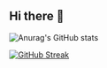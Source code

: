 ## Hi there 👋
![Anurag's GitHub stats](https://github-readme-stats.vercel.app/api?username=darkhasl&show_icons=true&theme=default)

[![GitHub Streak](https://streak-stats.demolab.com/?user=darkhasl&theme=dark)](https://git.io/streak-stats)
<!--
**darkhasl/darkhasl** is a ✨ _special_ ✨ repository because its `README.md` (this file) appears on your GitHub profile.

Here are some ideas to get you started:

- 🔭 I’m currently working on ...
- 🌱 I’m currently learning ...
- 👯 I’m looking to collaborate on ...
- 🤔 I’m looking for help with ...
- 💬 Ask me about ...
- 📫 How to reach me: ...
- 😄 Pronouns: ...
- ⚡ Fun fact: ...
-->
